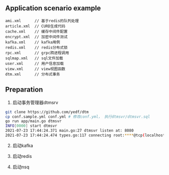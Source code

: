 ## Application scenario example

    ami.xml      // 基于redis的队列处理  
    article.xml  // CURD生成代码  
    cache.xml    // 缓存中间件配置  
    encrypt.xml  // 加密中间件测试  
    kafka.xml    // kafka用例  
    redis.xml    // redis分布式锁  
    rpc.xml      // grpc跨进程调用  
    sqlmap.xml   // sql文件加载  
    user.xml     // 用户信息加载  
    view.xml     // view视图函数  
    dtm.xml      // 分布式事务

## Preparation

1. 启动事务管理器dtmsrv
```sh
git clone https://github.com/yedf/dtm
cp conf.sample.yml conf.yml # 修改conf.yml， 执行dtmsvr/dtmsvr.sql
go run app/main.go dtmsvr
INFO[0000] start dtmsvr                                 
2021-07-23 17:44:24.371 main.go:27 dtmsvr listen at: 8080
2021-07-23 17:44:24.474 types.go:117 connecting root:****@tcp(localhost:3306)/dtm?charset=utf8mb4&parseTime=true&loc=Local
```

2. 启动kafka

3. 启动redis

4. 启动nsq



